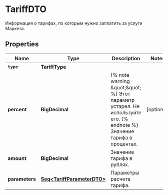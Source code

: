 

# TariffDTO

Информация о тарифах, по которым нужно заплатить за услуги Маркета.

## Properties

Name | Type | Description | Notes
------------ | ------------- | ------------- | -------------
**`type`** | **TariffType** |  | 
**percent** | **BigDecimal** | {% note warning \&quot;\&quot; %}  Этот параметр устарел. Не используйте его.  {% endnote %}  Значение тарифа в процентах.  |  [optional]
**amount** | **BigDecimal** | Значение тарифа в рублях. | 
**parameters** | [**Seq&lt;TariffParameterDTO&gt;**](TariffParameterDTO.md) | Параметры расчета тарифа. | 




